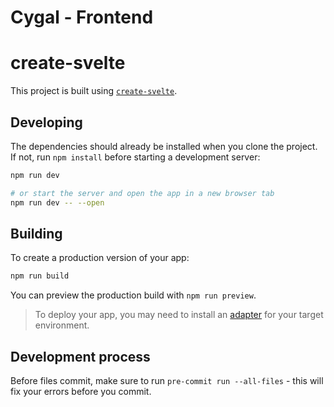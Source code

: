 # Cygal - Frontend

# create-svelte

This project is built using [`create-svelte`](https://github.com/sveltejs/kit/tree/master/packages/create-svelte).

## Developing

The dependencies should already be installed when you clone the project. If not, run `npm install` before starting a development server:

```bash
npm run dev

# or start the server and open the app in a new browser tab
npm run dev -- --open
```

## Building

To create a production version of your app:

```bash
npm run build
```

You can preview the production build with `npm run preview`.

> To deploy your app, you may need to install an [adapter](https://kit.svelte.dev/docs/adapters) for your target environment.

## Development process

Before files commit, make sure to run `pre-commit run --all-files` - this will fix your errors before you commit.

